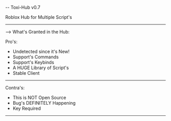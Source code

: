 -- Toxi-Hub v0.7

Roblox Hub for Multiple Script's

----------

--> What's Granted in the Hub:

Pro's:

+ Undetected since it's New!
+ Support's Commands
+ Support's Keybinds
+ A HUGE Library of Script's
+ Stable Client

----------

Contra's:

- This is NOT Open Source
- Bug's DEFINITELY Happening
- Key Required

----------
